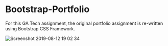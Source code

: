 # Bootstrap-Portfolio

For this GA Tech assignment, the original portfolio assignment is re-written using Bootstrap CSS Framework.

![Screenshot 2019-08-12 19 02 34](https://user-images.githubusercontent.com/47063288/62904313-d1a8e780-bd33-11e9-8fc9-5b70984f780e.png)
